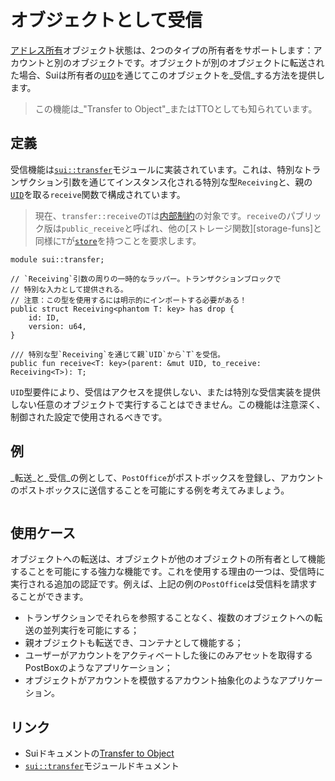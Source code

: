 # オブジェクトとして受信

[アドレス所有](./storage-functions.md#transfer)オブジェクト状態は、2つのタイプの所有者をサポートします：アカウントと別のオブジェクトです。オブジェクトが別のオブジェクトに転送された場合、Suiは所有者の[`UID`][uid]を通じてこのオブジェクトを_受信_する方法を提供します。

> この機能は_"Transfer to Object"_またはTTOとしても知られています。

## 定義

受信機能は[`sui::transfer`][transfer]モジュールに実装されています。これは、特別なトランザクション引数を通じてインスタンス化される特別な型`Receiving`と、親の[`UID`][uid]を取る`receive`関数で構成されています。

> 現在、`transfer::receive`の`T`は[内部制約][internal]の対象です。`receive`のパブリック版は`public_receive`と呼ばれ、他の[ストレージ関数][storage-funs]と同様に`T`が[`store`][store]を持つことを要求します。

```move
module sui::transfer;

// `Receiving`引数の周りの一時的なラッパー。トランザクションブロックで
// 特別な入力として提供される。
// 注意：この型を使用するには明示的にインポートする必要がある！
public struct Receiving<phantom T: key> has drop {
    id: ID,
    version: u64,
}

/// 特別な型`Receiving`を通じて親`UID`から`T`を受信。
public fun receive<T: key>(parent: &mut UID, to_receive: Receiving<T>): T;
```

`UID`型要件により、受信はアクセスを提供しない、または特別な受信実装を提供しない任意のオブジェクトで実行することはできません。この機能は注意深く、制御された設定で使用されるべきです。

## 例

_転送_と_受信_の例として、`PostOffice`がポストボックスを登録し、アカウントのポストボックスに送信することを可能にする例を考えてみましょう。

```move file=packages/samples/sources/storage/transfer-to-object.move anchor=main

```

## 使用ケース

オブジェクトへの転送は、オブジェクトが他のオブジェクトの所有者として機能することを可能にする強力な機能です。これを使用する理由の一つは、受信時に実行される追加の認証です。例えば、上記の例の`PostOffice`は受信料を請求することができます。

- トランザクションでそれらを参照することなく、複数のオブジェクトへの転送の並列実行を可能にする；
- 親オブジェクトも転送でき、コンテナとして機能する；
- ユーザーがアカウントをアクティベートした後にのみアセットを取得するPostBoxのようなアプリケーション；
- オブジェクトがアカウントを模倣するアカウント抽象化のようなアプリケーション。

## リンク

- Suiドキュメントの[Transfer to Object](https://docs.sui.io/concepts/transfers/transfer-to-object)
- [`sui::transfer`][transfer]モジュールドキュメント

[transfer]: https://docs.sui.io/references/framework/sui_sui/transfer
[key]: ./key-ability.md
[store]: ./store-ability.md
[uid]: ./uid-and-id.md
[internal]: ./internal-constraint.md